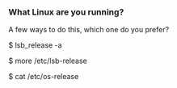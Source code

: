 ### **What Linux are you running?**

A few ways to do this, which one do you prefer?

$ lsb_release -a

$ more /etc/lsb-release

$ cat /etc/os-release
